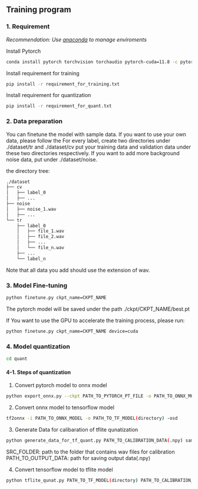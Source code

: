 ## Training program

### 1. Requirement

*Recommendation: Use [anaconda](https://www.anaconda.com/download/success) to manage enviroments*

Install Pytorch

```bash
conda install pytorch torchvision torchaudio pytorch-cuda=11.8 -c pytorch -c nvidia
```

Install requirement for training

```bash
pip install -r requirement_for_training.txt
```

Install requirement for quantization

```bash
pip install -r requirement_for_quant.txt
```

### 2. Data preparation
You can finetune the model with sample data. If you want to use your own data, please follow the 
For every label, create two directories under ./dataset/tr and ./dataset/cv put your training data and validation data  under these two directories respectively.
If you want to add more background noise data, put under ./dataset/noise.

the directory tree:

```bash
./dataset
├── cv
│   ├── label_0
│   ├── ...
├── noise
│   ├── noise_1.wav
│   ├── ...
└── tr
    ├── label_0
    │   ├── file_1.wav
    │   ├── file_2.wav
    │   ├── ...
    │   └── file_n.wav
    ├── ...
    └── label_n
```

Note that all data you add should use the extension of wav.

### 3. Model Fine-tuning

```bash
python finetune.py ckpt_name=CKPT_NAME
```

The pytorch model will be saved under the path ./ckpt/CKPT_NAME/best.pt

If You want to use the GPU to accelerate the training process, please run:

```bash
python finetune.py ckpt_name=CKPT_NAME device=cuda
```

### 4. Model quantization

```bash
cd quant
```

#### 4-1. Steps of quantization

1. Convert pytorch model to onnx model

```bash
python export_onnx.py --ckpt PATH_TO_PYTORCH_PT_FILE -o PATH_TO_ONNX_MODEL
```

2. Convert onnx model to tensorflow model

```bash
tf2onnx -i PATH_TO_ONNX_MODEL -o PATH_TO_TF_MODEL(directory) -osd
```

3. Generate Data for calibaration of tflite qunatization

```bash
python generate_data_for_tf_quant.py PATH_TO_CALIBRATION_DATA(.npy) sample_rate num_mel_bins
```

SRC_FOLDER: path to the folder that contains wav files for calibration
PATH_TO_OUTPUT_DATA: path for saving output data(.npy)

4. Convert tensorflow model to tflite model

```bash
python tflite_qunat.py PATH_TO_TF_MODEL(directory) PATH_TO_CALIBRATION_DATA(.npy) PATH_TO_TFLITE_MODEL(.tflite)
```